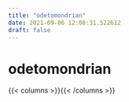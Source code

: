 ```yaml
---
title: "odetomondrian"
date: 2021-09-06 12:08:31.522612
draft: false
---
```


# odetomondrian
{{< columns >}}{{< /columns >}}